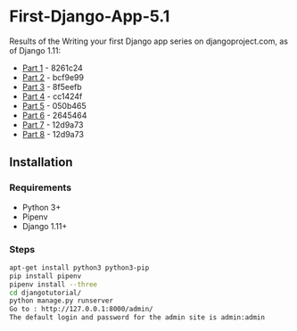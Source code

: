 # First-Django-App-5.1

Results of the Writing your first Django app series on djangoproject.com, as of Django 1.11:

* [Part 1](https://docs.djangoproject.com/en/5.1/intro/tutorial01/) - 8261c24
* [Part 2](https://docs.djangoproject.com/en/5.1/intro/tutorial02/) - bcf9e99
* [Part 3](https://docs.djangoproject.com/en/5.1/intro/tutorial03/) - 8f5eefb
* [Part 4](https://docs.djangoproject.com/en/5.1/intro/tutorial04/) - cc1424f
* [Part 5](https://docs.djangoproject.com/en/5.1/intro/tutorial05/) - 050b465
* [Part 6](https://docs.djangoproject.com/en/5.1/intro/tutorial06/) - 2645464
* [Part 7](https://docs.djangoproject.com/en/5.1/intro/tutorial07/) - 12d9a73
* [Part 8](https://docs.djangoproject.com/en/5.1/intro/tutorial08/) - 12d9a73

## Installation

### Requirements

* Python 3+
* Pipenv
* Django 1.11+

### Steps

```bash
apt-get install python3 python3-pip
pip install pipenv
pipenv install --three
cd djangotutorial/
python manage.py runserver
Go to : http://127.0.0.1:8000/admin/
The default login and password for the admin site is admin:admin
```
